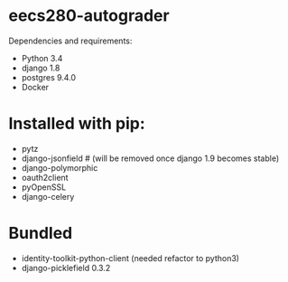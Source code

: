 # eecs280-autograder

Dependencies and requirements:
- Python 3.4
- django 1.8
- postgres 9.4.0
- Docker
# Installed with pip:
- pytz
- django-jsonfield # (will be removed once django 1.9 becomes stable)
- django-polymorphic
- oauth2client
- pyOpenSSL
- django-celery

# Bundled
- identity-toolkit-python-client (needed refactor to python3)
- django-picklefield 0.3.2
